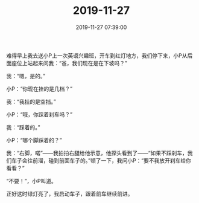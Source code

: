 ﻿---
title: "2019-11-27"
date: 2019-11-27 07:39:00
tags: 文字
categories: 爸爸
---
难得早上我去送小P上一次英语兴趣班，开车到红灯地方，我们停下来，小P从后面座位上站起来问我：“爸，我们现在是在下坡吗？”

我：“嗯，是的。”

小P：“你现在挂的是几档？”

我：“我挂的是空挡。”

小P：“哦，你踩着刹车吗？”

我：“踩着的。”

小P：“哪个脚踩着的？”

我：“右脚，喏”——我拍拍右腿给他示意，他探头看到了——“如果不踩刹车，我们车子会往前溜，碰到前面车子的。”顿了一下，我问小P：“要不我放开刹车给你看看？”

“不要！”，小P叫道。

正好这时绿灯亮了，我启动车子，跟着前车继续前进。